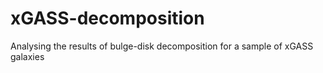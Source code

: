 # xGASS-decomposition
Analysing the results of bulge-disk decomposition for a sample of xGASS galaxies
